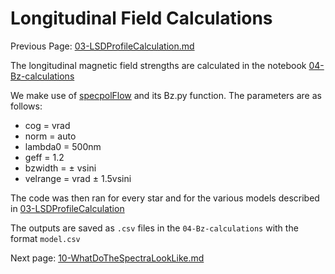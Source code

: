 # Longitudinal Field Calculations

Previous Page: [03-LSDProfileCalculation.md](https://github.com/veropetit/BeStarsMiMeS/blob/master/03-LSDProfileCalculation.md)

The longitudinal magnetic field strengths are calculated in the notebook [04-Bz-calculations](https://github.com/veropetit/BeStarsMiMeS/blob/master/04-Bz-calculations/04-Bz-calculations.ipynb)

We make use of [specpolFlow](https://github.com/folsomcp/specpolFlow) and its Bz.py function. The parameters are as follows:

* cog = vrad
* norm = auto
* lambda0 = 500nm
* geff = 1.2
* bzwidth = $\pm$ vsini
* velrange = vrad $\pm$ 1.5vsini

The code was then ran for every star and for the various models described in [03-LSDProfileCalculation](https://github.com/veropetit/BeStarsMiMeS/blob/master/03-LSDProfileCalculation.md)

The outputs are saved as `.csv` files in the `04-Bz-calculations` with the format `model.csv`
 

Next page: [10-WhatDoTheSpectraLookLike.md](https://github.com/veropetit/BeStarsMiMeS/blob/master/10-WhatDoTheSpectraLookLike.md)
